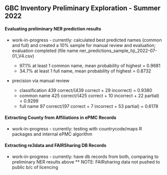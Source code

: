 ## GBC Inventory Preliminary Exploration - Summer 2022

#### Evaluating preliminary NER prediction results

* work-in-progress - currently: calculated best predicted names (common and full) and created a 10% sample for manual review and evaluation; evaluation completed (file name ner_predictions_sample_hji_2022-07-01_V4.csv)
  * 97.1% at least 1 common name, mean probability of highest = 0.9681
  * 34.7% at least 1 full name, mean probability of highest = 0.8732

* precision via manual review 
  * classification 439 correct/(439 correct + 29 incorrect) = 0.9380
  * common name 425 correct/(425 correct + 10 incorrect + 22 partial) = 0.9299
  * full name 97 correct/(97 correct + 7 incorrect + 53 partial) = 0.6178

#### Extracting County from Affiliations in ePMC Records

* work-in-progress - currently: testing with countrycode/maps R packages and internal ePMC algorithm

#### Extracting re3data and FAIRSharing DB Records

* work-in-progress - currently: have db records from both, comparing to preliminary NER results above
** NOTE: FAIRsharing data not pushed to public b/c of licencing
